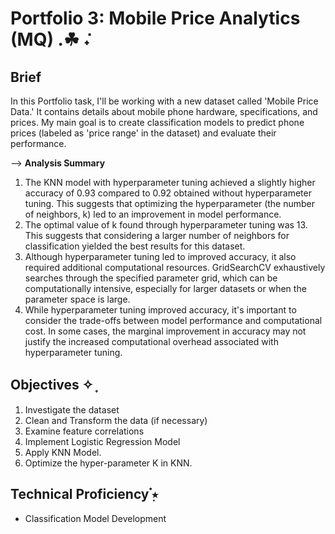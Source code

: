# Portfolio 3: Mobile Price Analytics (MQ) .☘︎ ݁˖

## Brief
In this Portfolio task, I'll be working with a new dataset called 'Mobile Price Data.' It contains details about mobile phone hardware, specifications, and prices. My main goal is to create classification models to predict phone prices (labeled as 'price range' in the dataset) and evaluate their performance.

--> **Analysis Summary**
1. The KNN model with hyperparameter tuning achieved a slightly higher accuracy of 0.93 compared to 0.92 obtained without hyperparameter tuning. This suggests that optimizing the hyperparameter (the number of neighbors, k) led to an improvement in model performance.
2. The optimal value of k found through hyperparameter tuning was 13. This suggests that considering a larger number of neighbors for classification yielded the best results for this dataset.
3. Although hyperparameter tuning led to improved accuracy, it also required additional computational resources. GridSearchCV exhaustively searches through the specified parameter grid, which can be computationally intensive, especially for larger datasets or when the parameter space is large.
4. While hyperparameter tuning improved accuracy, it's important to consider the trade-offs between model performance and computational cost. In some cases, the marginal improvement in accuracy may not justify the increased computational overhead associated with hyperparameter tuning.

## Objectives ✧ ̟
1. Investigate the dataset
2. Clean and Transform the data (if necessary)
3. Examine feature correlations
4. Implement Logistic Regression Model
5. Apply KNN Model.
6. Optimize the hyper-parameter K in KNN.

## Technical Proficiency  ๋࣭⭑
*  Classification Model Development
